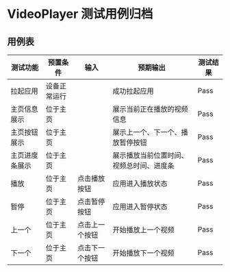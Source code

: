 # VideoPlayer 测试用例归档

## 用例表

|测试功能|预置条件|输入|预期输出|测试结果|
|--------------------------------|--------------------------------|--------------------------------|--------------------------------|--------------------------------|
|拉起应用| 设备正常运行|		|成功拉起应用|Pass|
|主页信息展示|	位于主页|		|展示当前正在播放的视频信息|Pass|
|主页按钮展示|	位于主页|		|展示上一个、下一个、播放暂停按钮|Pass|
|主页进度条展示|	位于主页|		|展示播放当前位置时间、视频总时间、进度条|Pass|
|播放|	位于主页|	点击播放按钮|	应用进入播放状态|Pass|
|暂停|	位于主页|	点击暂停按钮|	应用进入暂停状态|Pass|
|上一个|	位于主页|   点击上一个按钮|   开始播放上一个视频|Pass|
|下一个|	位于主页|   点击下一个按钮|   开始播放下一个视频|Pass|